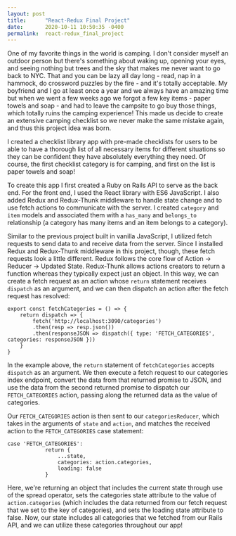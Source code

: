 ```yaml
---
layout: post
title:      "React-Redux Final Project"
date:       2020-10-11 10:50:35 -0400
permalink:  react-redux_final_project
---
```



One of my favorite things in the world is camping. I don't consider myself an outdoor person but there's something about waking up, opening your eyes, and seeing nothing but trees and the sky that makes me never want to go back to NYC. That and you can be lazy all day long - read, nap in a hammock, do crossword puzzles by the fire - and it's totally acceptable. My boyfriend and I go at least once a year and we always have an amazing time but when we went a few weeks ago we forgot a few key items - paper towels and soap - and had to leave the campsite to go buy those things, which totally ruins the camping experience! This made us decide to create an extensive camping checklist so we never make the same mistake again, and thus this project idea was born.

I created a checklist library app with pre-made checklists for users to be able to have a thorough list of all necessary items for different situations so they can be confident they have absolutely everything they need. Of course, the first checklist category is for camping, and first on the list is paper towels and soap!

To create this app I first created a Ruby on Rails API to serve as the back end. For the front end, I used the React library with ES6 JavaScript.  I also added Redux and Redux-Thunk middleware to handle state change and to use fetch  actions to communicate with the server. I created `category` and `item` models and associated them with a `has_many` and `belongs_to` relationship (a category has many items and an item belongs to a category). 

Similar to the previous project built in vanilla JavaScript, I utilized fetch requests to send data to and receive data from the server. Since I installed Redux and Redux-Thunk middleware in this project, though, these fetch requests look a little different. Redux follows the core flow of Action -> Reducer -> Updated State. Redux-Thunk allows actions creators to return a function whereas they typically expect just an object. In this way, we can create a fetch request as an action whose `return` statement receives `dispatch` as an argument, and we can then dispatch an action after the fetch request has resolved:


```
export const fetchCategories = () => {
    return dispatch => {
        fetch('http://localhost:3090/categories')
        .then(resp => resp.json())
        .then(responseJSON => dispatch({ type: 'FETCH_CATEGORIES', categories: responseJSON }))
    }
}
```

In the example above, the `return` statement of `fetchCategories` accepts `dispatch` as an argument. We then execute a fetch request to our categories index endpoint, convert the data from that returned promise to JSON, and use the data from the second returned promise to dispatch our `FETCH_CATEGORIES` action, passing along the returned data as the value of categories. 

Our `FETCH_CATEGORIES` action is then sent to our `categoriesReducer`, which takes in the arguments of `state` and `action`, and matches the received action to the `FETCH_CATEGORIES` case statement:


```
case 'FETCH_CATEGORIES':
            return {
                ...state,
                categories: action.categories,
                loading: false
            }
```

Here, we're returning an object that includes the current state through use of the spread operator, sets the categories state attribute to the value of `action.categories` (which includes the data returned from our fetch request that we set to the key of categories), and sets the loading state attribute to false. Now, our state includes all categories that we fetched from our Rails API, and we can utilize these categories throughout our app!
